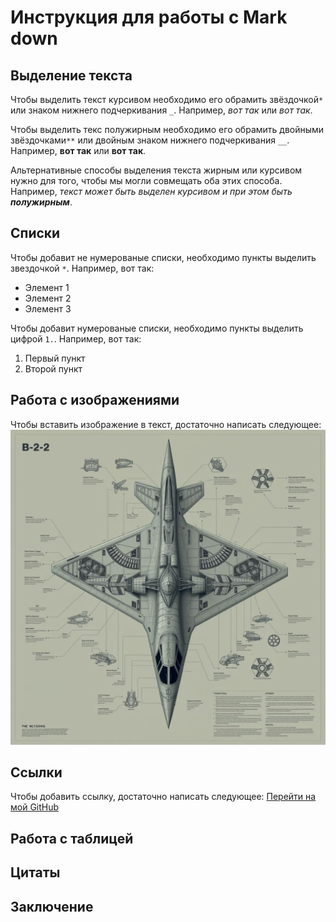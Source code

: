 # Инструкция для работы с Mark down

## Выделение текста

Чтобы выделить текст курсивом необходимо его обрамить звёздочкой```*``` или знаком нижнего подчеркивания ```_```. Например, *вот так* или _вот так_.

Чтобы выделить текс полужирным необходимо его обрамить двойными звёздочками```**``` или двойным знаком нижнего подчеркивания ```__```. Например, **вот так** или __вот так__.

Альтернативные способы выделения текста жирным или курсивом нужно для того, чтобы мы могли совмещать оба этих способа. Например, _текст может быть выделен курсивом и при этом быть **полужирным**_.

## Списки

Чтобы добавит не нумерованые списки, необходимо пункты выделить звездочкой ```*```. Например, вот так:
* Элемент 1
* Элемент 2
* Элемент 3

Чтобы добавит нумерованые списки, необходимо пункты выделить цифрой ```1.```. Например, вот так:
1. Первый пункт
2. Второй пункт

## Работа с изображениями

Чтобы вставить изображение в текст, достаточно написать следующее:
![схемка самолётика](B-2-2.jpg)

## Ссылки 

Чтобы добавить ссылку, достаточно написать следующее:
[Перейти на мой GitHub](https://github.com/)

## Работа с таблицей

## Цитаты

## Заключение 


